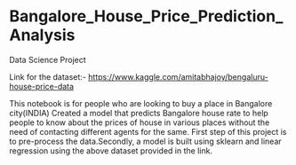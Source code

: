 # Bangalore_House_Price_Prediction_Analysis
Data Science Project

Link for the dataset:- https://www.kaggle.com/amitabhajoy/bengaluru-house-price-data

This notebook is for people who are looking to buy a place in Bangalore city(INDIA)
Created a model that predicts Bangalore house rate to help people to know about the prices of house in various places without the need of contacting different agents for the same.
First step of this project is to pre-process the data.Secondly, a model is built using sklearn and linear regression using the above dataset provided in the link.
